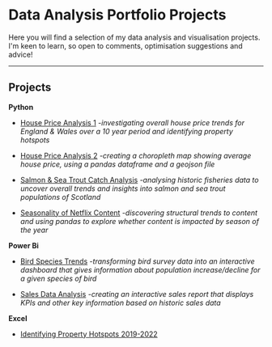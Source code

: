 # Data Analysis Portfolio Projects

Here you will find a selection of my data analysis and visualisation projects.
I'm keen to learn, so open to comments, optimisation suggestions and advice!
<hr>

## Projects



**Python**

  - [House Price Analysis 1](https://github.com/IsabelWh/DataAnalysisProjects/blob/main/House%20Price%20Analysis.ipynb) <i> -investigating overall house price trends for England & Wales over a 10 year period and identifying property hotspots</i>
    

  - [House Price Analysis 2](https://github.com/IsabelWh/DataAnalysisProjects/blob/main/Choropleth.ipynb) <i> -creating a choropleth map showing average house price, using a pandas dataframe and a geojson file</i>
  
  
  - [Salmon & Sea Trout Catch Analysis](https://github.com/IsabelWh/DataAnalysisProjects/blob/main/Fisheries.ipynb) <i> -analysing historic fisheries data to uncover overall trends and insights into salmon and sea trout populations of Scotland</i>
  

  - [Seasonality of Netflix Content](/netflix-seasonality.ipynb) <i> -discovering structural trends to content and using pandas to explore whether content is impacted by season of the year</i>



**Power Bi**

  - [Bird Species Trends](https://github.com/IsabelWh/DataAnalysisProjects/blob/main/Bird_Trends.md) <i> -transforming bird survey data into an interactive dashboard that gives information about population increase/decline for a given species of bird</i>
  

  - [Sales Data Analysis](https://github.com/IsabelWh/DataAnalysisProjects/blob/main/AWdashboard.md) <i> -creating an interactive sales report that displays KPIs and other key information based on historic sales data</i>


**Excel**

- [Identifying Property Hotspots 2019-2022]() 
